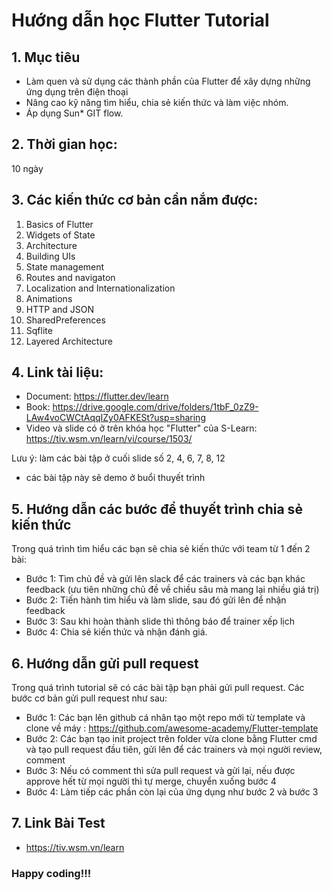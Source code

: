 # Hướng dẫn học Flutter Tutorial

## 1. Mục tiêu

- Làm quen và sử dụng các thành phần của Flutter để xây dựng những ứng dụng trên điện thoại
- Nâng cao kỹ năng tìm hiểu, chia sẻ kiến thức và làm việc nhóm.
- Áp dụng Sun\* GIT flow.

## 2. Thời gian học:

10 ngày

## 3. Các kiến thức cơ bản cần nắm được:

1. Basics of Flutter
2. Widgets of State
3. Architecture
4. Building UIs
5. State management
6. Routes and navigaton
7. Localization and Internationalization
8. Animations
9. HTTP and JSON
10. SharedPreferences
11. Sqflite
12. Layered Architecture

## 4. Link tài liệu:

- Document: https://flutter.dev/learn
- Book: https://drive.google.com/drive/folders/1tbF_0zZ9-LAw4voCWCtAqqIZy0AFKESt?usp=sharing
- Video và slide có ở trên khóa học "Flutter" của S-Learn: https://tiv.wsm.vn/learn/vi/course/1503/

Lưu ý: làm các bài tập ở cuối slide số 2, 4, 6, 7, 8, 12

- các bài tập này sẽ demo ở buổi thuyết trình

## 5. Hướng dẫn các bước để thuyết trình chia sẻ kiến thức

Trong quá trình tìm hiểu các bạn sẽ chia sẻ kiến thức với team từ 1 đến 2 bài:

- Bước 1: Tìm chủ đề và gửi lên slack để các trainers và các bạn khác feedback (ưu tiên những chủ đề về chiều sâu mà mang lại nhiều giá trị)
- Bước 2: Tiến hành tìm hiểu và làm slide, sau đó gửi lên để nhận feedback
- Bước 3: Sau khi hoàn thành slide thì thông báo để trainer xếp lịch
- Bước 4: Chia sẻ kiến thức và nhận đánh giá.

## 6. Hướng dẫn gửi pull request

Trong quá trình tutorial sẽ có các bài tập bạn phải gửi pull request. Các bước cơ bản gửi pull request như sau:

- Bước 1: Các bạn lên github cá nhân tạo một repo mới từ template và clone về máy : https://github.com/awesome-academy/Flutter-template
- Bước 2: Các bạn tạo init project trên folder vừa clone bằng Flutter cmd và tạo pull request đầu tiên, gửi lên để các trainers và mọi người review, comment
- Bước 3: Nếu có comment thì sửa pull request và gửi lại, nếu được approve hết từ mọi người thì tự merge, chuyển xuống bước 4
- Bước 4: Làm tiếp các phần còn lại của ứng dụng như bước 2 và bước 3

## 7. Link Bài Test

- https://tiv.wsm.vn/learn

### Happy coding!!!
